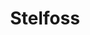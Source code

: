 ---
layout: page
title: Stelfoss
description: A bustling town amidst the storms of Terrig
excerpt_separator: <!--more-->
---